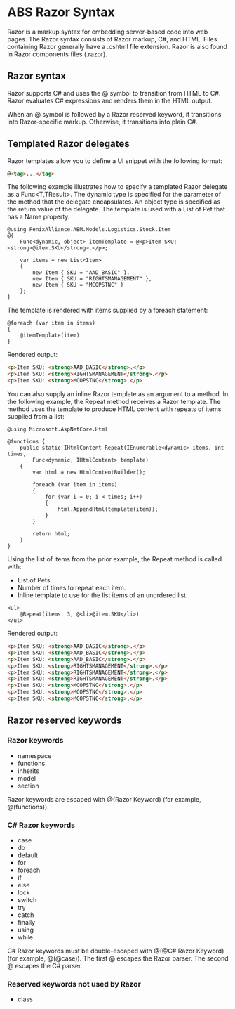 # ABS Razor Syntax

Razor is a markup syntax for embedding server-based code into web pages. The Razor syntax consists of Razor markup, C#, and HTML. Files containing Razor generally have a .cshtml file extension. Razor is also found in Razor components files (.razor).

## Razor syntax

Razor supports C# and uses the @ symbol to transition from HTML to C#. Razor evaluates C# expressions and renders them in the HTML output.

When an @ symbol is followed by a Razor reserved keyword, it transitions into Razor-specific markup. Otherwise, it transitions into plain C#.

## Templated Razor delegates

Razor templates allow you to define a UI snippet with the following format:

``` html
@<tag>...</tag>
```
The following example illustrates how to specify a templated Razor delegate as a Func<T,TResult>. The dynamic type is specified for the parameter of the method that the delegate encapsulates. An object type is specified as the return value of the delegate. The template is used with a List<T> of Pet that has a Name property.

```
@using FenixAlliance.ABM.Models.Logistics.Stock.Item
@{
    Func<dynamic, object> itemTemplate = @<p>Item SKU: <strong>@item.SKU</strong>.</p>;

    var items = new List<Item>
    {
        new Item { SKU = "AAD_BASIC" },
        new Item { SKU = "RIGHTSMANAGEMENT" },
        new Item { SKU = "MCOPSTNC" }
    };
}
```
The template is rendered with items supplied by a foreach statement:

```
@foreach (var item in items)
{
    @itemTemplate(item)
}
```

Rendered output:

``` html
<p>Item SKU: <strong>AAD_BASIC</strong>.</p>
<p>Item SKU: <strong>RIGHTSMANAGEMENT</strong>.</p>
<p>Item SKU: <strong>MCOPSTNC</strong>.</p>
```
You can also supply an inline Razor template as an argument to a method. In the following example, the Repeat method receives a Razor template. The method uses the template to produce HTML content with repeats of items supplied from a list:
``` cshtml
@using Microsoft.AspNetCore.Html

@functions {
    public static IHtmlContent Repeat(IEnumerable<dynamic> items, int times,
        Func<dynamic, IHtmlContent> template)
    {
        var html = new HtmlContentBuilder();

        foreach (var item in items)
        {
            for (var i = 0; i < times; i++)
            {
                html.AppendHtml(template(item));
            }
        }

        return html;
    }
}
```
Using the list of items from the prior example, the Repeat method is called with:
- List<T> of Pets.
- Number of times to repeat each item.
- Inline template to use for the list items of an unordered list.
``` cshtml
<ul>
    @Repeat(items, 3, @<li>@item.SKU</li>)
</ul>
```
Rendered output:

``` html
<p>Item SKU: <strong>AAD_BASIC</strong>.</p>
<p>Item SKU: <strong>AAD_BASIC</strong>.</p>
<p>Item SKU: <strong>AAD_BASIC</strong>.</p>
<p>Item SKU: <strong>RIGHTSMANAGEMENT</strong>.</p>
<p>Item SKU: <strong>RIGHTSMANAGEMENT</strong>.</p>
<p>Item SKU: <strong>RIGHTSMANAGEMENT</strong>.</p>
<p>Item SKU: <strong>MCOPSTNC</strong>.</p>
<p>Item SKU: <strong>MCOPSTNC</strong>.</p>
<p>Item SKU: <strong>MCOPSTNC</strong>.</p>
```



## Razor reserved keywords
### Razor keywords

- namespace
- functions
- inherits
- model
- section

Razor keywords are escaped with @(Razor Keyword) (for example, @(functions)).

### C# Razor keywords
- case
- do
- default
- for
- foreach
- if
- else
- lock
- switch
- try
- catch
- finally
- using
- while

C# Razor keywords must be double-escaped with @(@C# Razor Keyword) (for example, @(@case)). The first @ escapes the Razor parser. The second @ escapes the C# parser.

### Reserved keywords not used by Razor
- class
